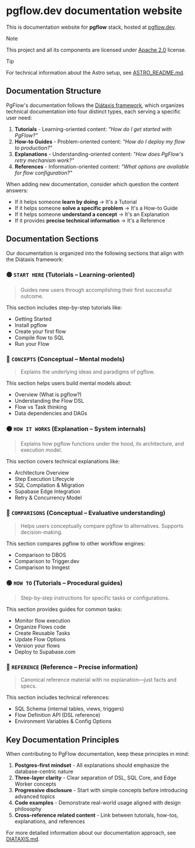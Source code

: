 # pgflow.dev documentation website

This is documentation website for **pgflow** stack, hosted at [pgflow.dev](https://pgflow.dev).

> [!NOTE]
> This project and all its components are licensed under [Apache 2.0](./LICENSE) license.

> [!TIP]
> For technical information about the Astro setup, see [ASTRO_README.md](./ASTRO_README.md).

## Documentation Structure

PgFlow's documentation follows the [Diátaxis framework](https://diataxis.fr/), which organizes technical documentation into four distinct types, each serving a specific user need:

1. **Tutorials** - Learning-oriented content: _"How do I get started with PgFlow?"_
2. **How-to Guides** - Problem-oriented content: _"How do I deploy my flow to production?"_
3. **Explanations** - Understanding-oriented content: _"How does PgFlow's retry mechanism work?"_
4. **References** - Information-oriented content: _"What options are available for flow configuration?"_

When adding new documentation, consider which question the content answers:
- If it helps someone **learn by doing** → It's a Tutorial
- If it helps someone **solve a specific problem** → It's a How-to Guide
- If it helps someone **understand a concept** → It's an Explanation
- If it provides **precise technical information** → It's a Reference

## Documentation Sections

Our documentation is organized into the following sections that align with the Diátaxis framework:

### 🟢 `START HERE` (Tutorials – Learning-oriented)

> Guides new users through accomplishing their first successful outcome.

This section includes step-by-step tutorials like:
- Getting Started
- Install pgflow
- Create your first flow
- Compile flow to SQL
- Run your Flow

### 🔵 `CONCEPTS` (Conceptual – Mental models)

> Explains the underlying ideas and paradigms of pgflow.

This section helps users build mental models about:
- Overview (What is pgflow?)
- Understanding the Flow DSL
- Flow vs Task thinking
- Data dependencies and DAGs

### 🟠 `HOW IT WORKS` (Explanation – System internals)

> Explains how pgflow functions under the hood, its architecture, and execution model.

This section covers technical explanations like:
- Architecture Overview
- Step Execution Lifecycle
- SQL Compilation & Migration
- Supabase Edge Integration
- Retry & Concurrency Model

### 🔵 `COMPARISONS` (Conceptual – Evaluative understanding)

> Helps users conceptually compare pgflow to alternatives. Supports decision-making.

This section compares pgflow to other workflow engines:
- Comparison to DBOS
- Comparison to Trigger.dev
- Comparison to Inngest

### 🟢 `HOW TO` (Tutorials – Procedural guides)

> Step-by-step instructions for specific tasks or configurations.

This section provides guides for common tasks:
- Monitor flow execution
- Organize Flows code
- Create Reusable Tasks
- Update Flow Options
- Version your flows
- Deploy to Supabase.com

### 🔴 `REFERENCE` (Reference – Precise information)

> Canonical reference material with no explanation—just facts and specs.

This section includes technical references:
- SQL Schema (internal tables, views, triggers)
- Flow Definition API (DSL reference)
- Environment Variables & Config Options

## Key Documentation Principles

When contributing to PgFlow documentation, keep these principles in mind:

1. **Postgres-first mindset** - All explanations should emphasize the database-centric nature
2. **Three-layer clarity** - Clear separation of DSL, SQL Core, and Edge Worker concepts
3. **Progressive disclosure** - Start with simple concepts before introducing advanced topics
4. **Code examples** - Demonstrate real-world usage aligned with design philosophy
5. **Cross-reference related content** - Link between tutorials, how-tos, explanations, and references

For more detailed information about our documentation approach, see [DIATAXIS.md](../../DIATAXIS.md).